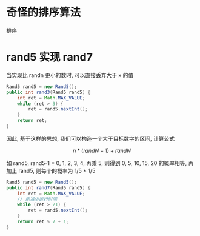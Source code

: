 # 奇怪的排序算法
[排序](https://zhuanlan.zhihu.com/p/53464092)

# rand5 实现 rand7
当实现比 randn 更小的数时, 可以直接丢弃大于 x 的值
```java
Rand5 rand5 = new Rand5();
public int rand3(Rand5 rand5) {
    int ret = Math.MAX_VALUE;
    while (ret > 3) {
        ret = rand5.nextInt();
    }
    return ret;
}
```

因此, 基于这样的思想, 我们可以构造一个大于目标数字的区间, 计算公式
```math
n * (randN - 1) + randN
```
如 rand5, rand5-1 = 0, 1, 2, 3, 4, 再乘 5, 则得到 0, 5, 10, 15, 20 的概率相等, 再加上 rand5, 则每个的概率为 1/5 * 1/5

```java
Rand5 rand5 = new Rand5();
public int rand7(Rand5 rand5) {
    int ret = Math.MAX_VALUE;
    // 能减少运行时间
    while (ret > 21) {
        ret = rand5.nextInt();
    }
    return ret % 7 + 1;
}
```